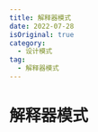 ```yaml
---
title: 解释器模式
date: 2022-07-28
isOriginal: true
category:
  - 设计模式
tag:
  - 解释器模式
---
```


# 解释器模式

<!-- more -->